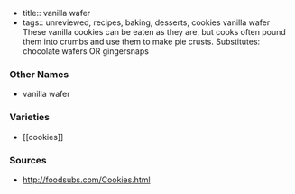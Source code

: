 - title:: vanilla wafer
- tags:: unreviewed, recipes, baking, desserts, cookies
vanilla wafer These vanilla cookies can be eaten as they are, but cooks often pound them into crumbs and use them to make pie crusts. Substitutes: chocolate wafers OR gingersnaps

### Other Names

* vanilla wafer

### Varieties

* [[cookies]]

### Sources
* http://foodsubs.com/Cookies.html
